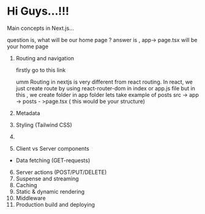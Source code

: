 <h1>Hi Guys...!!!</h1>

Main concepts in Next.js...


question is, what will be our home page ?
answer is , app-> page.tsx will be your home page

1. Routing and navigation
      <Link />

   firstly go to this link

   umm Routing in nextjs is very different from react routing. In react, we just create route by using react-router-dom in index or app.js file but in this , we create folder in app folder
   lets take example of posts
   src -> app -> posts - >page.tsx ( this would be your structure)

2. Metadata
3. Styling (Tailwind CSS)
4. <Image />
5. Client vs Server components

- Data fetching (GET-requests)

6. Server actions (POST/PUT/DELETE)
7. Suspense and streaming
8. Caching
9. Static & dynamic rendering
10. Middleware
11. Production build and deploying
